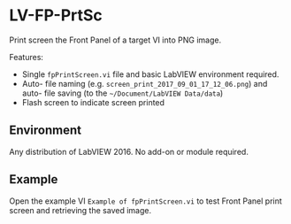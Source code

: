 LV-FP-PrtSc
======

Print screen the Front Panel of a target VI into PNG image.

Features:

- Single `fpPrintScreen.vi` file and basic LabVIEW environment required.
- Auto- file naming (e.g. `screen_print_2017_09_01_17_12_06.png`) and auto- file saving (to the `~/Document/LabVIEW Data/data`)
- Flash screen to indicate screen printed

##  Environment

Any distribution of LabVIEW 2016. No add-on or module required.

## Example

Open the example VI `Example of fpPrintScreen.vi` to test Front Panel print screen and retrieving the saved image.
